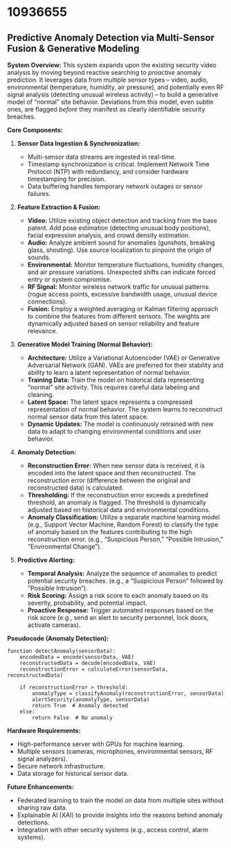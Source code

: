 # 10936655

## Predictive Anomaly Detection via Multi-Sensor Fusion & Generative Modeling

**System Overview:** This system expands upon the existing security video analysis by moving beyond reactive searching to *proactive* anomaly prediction. It leverages data from multiple sensor types – video, audio, environmental (temperature, humidity, air pressure), and potentially even RF signal analysis (detecting unusual wireless activity) – to build a generative model of “normal” site behavior. Deviations from this model, even subtle ones, are flagged *before* they manifest as clearly identifiable security breaches.

**Core Components:**

1.  **Sensor Data Ingestion & Synchronization:**
    *   Multi-sensor data streams are ingested in real-time.
    *   Timestamp synchronization is critical. Implement Network Time Protocol (NTP) with redundancy, and consider hardware timestamping for precision.
    *   Data buffering handles temporary network outages or sensor failures.

2.  **Feature Extraction & Fusion:**
    *   **Video:** Utilize existing object detection and tracking from the base patent. *Add* pose estimation (detecting unusual body positions), facial expression analysis, and crowd density estimation.
    *   **Audio:** Analyze ambient sound for anomalies (gunshots, breaking glass, shouting). Use source localization to pinpoint the origin of sounds.
    *   **Environmental:** Monitor temperature fluctuations, humidity changes, and air pressure variations. Unexpected shifts can indicate forced entry or system compromise.
    *   **RF Signal:** Monitor wireless network traffic for unusual patterns (rogue access points, excessive bandwidth usage, unusual device connections).
    *   **Fusion:** Employ a weighted averaging or Kalman filtering approach to combine the features from different sensors. The weights are dynamically adjusted based on sensor reliability and feature relevance.

3.  **Generative Model Training (Normal Behavior):**
    *   **Architecture:** Utilize a Variational Autoencoder (VAE) or Generative Adversarial Network (GAN). VAEs are preferred for their stability and ability to learn a latent representation of normal behavior.
    *   **Training Data:** Train the model on historical data representing “normal” site activity. This requires careful data labeling and cleaning.
    *   **Latent Space:** The latent space represents a compressed representation of normal behavior.  The system learns to reconstruct normal sensor data from this latent space.
    *   **Dynamic Updates:** The model is continuously retrained with new data to adapt to changing environmental conditions and user behavior.

4.  **Anomaly Detection:**
    *   **Reconstruction Error:**  When new sensor data is received, it is encoded into the latent space and then reconstructed. The reconstruction error (difference between the original and reconstructed data) is calculated.
    *   **Thresholding:** If the reconstruction error exceeds a predefined threshold, an anomaly is flagged. The threshold is dynamically adjusted based on historical data and environmental conditions.
    *   **Anomaly Classification:** Utilize a separate machine learning model (e.g., Support Vector Machine, Random Forest) to classify the type of anomaly based on the features contributing to the high reconstruction error.  (e.g., “Suspicious Person,” “Possible Intrusion,” “Environmental Change”).

5.  **Predictive Alerting:**
    *   **Temporal Analysis:** Analyze the sequence of anomalies to predict potential security breaches. (e.g., a “Suspicious Person” followed by “Possible Intrusion”).
    *   **Risk Scoring:** Assign a risk score to each anomaly based on its severity, probability, and potential impact.
    *   **Proactive Response:** Trigger automated responses based on the risk score (e.g., send an alert to security personnel, lock doors, activate cameras).



**Pseudocode (Anomaly Detection):**

```
function detectAnomaly(sensorData):
    encodedData = encode(sensorData, VAE)
    reconstructedData = decode(encodedData, VAE)
    reconstructionError = calculateError(sensorData, reconstructedData)

    if reconstructionError > threshold:
        anomalyType = classifyAnomaly(reconstructionError, sensorData)
        alertSecurity(anomalyType, sensorData)
        return True  # Anomaly detected
    else:
        return False  # No anomaly
```

**Hardware Requirements:**

*   High-performance server with GPUs for machine learning.
*   Multiple sensors (cameras, microphones, environmental sensors, RF signal analyzers).
*   Secure network infrastructure.
*   Data storage for historical sensor data.

**Future Enhancements:**

*   Federated learning to train the model on data from multiple sites without sharing raw data.
*   Explainable AI (XAI) to provide insights into the reasons behind anomaly detections.
*   Integration with other security systems (e.g., access control, alarm systems).